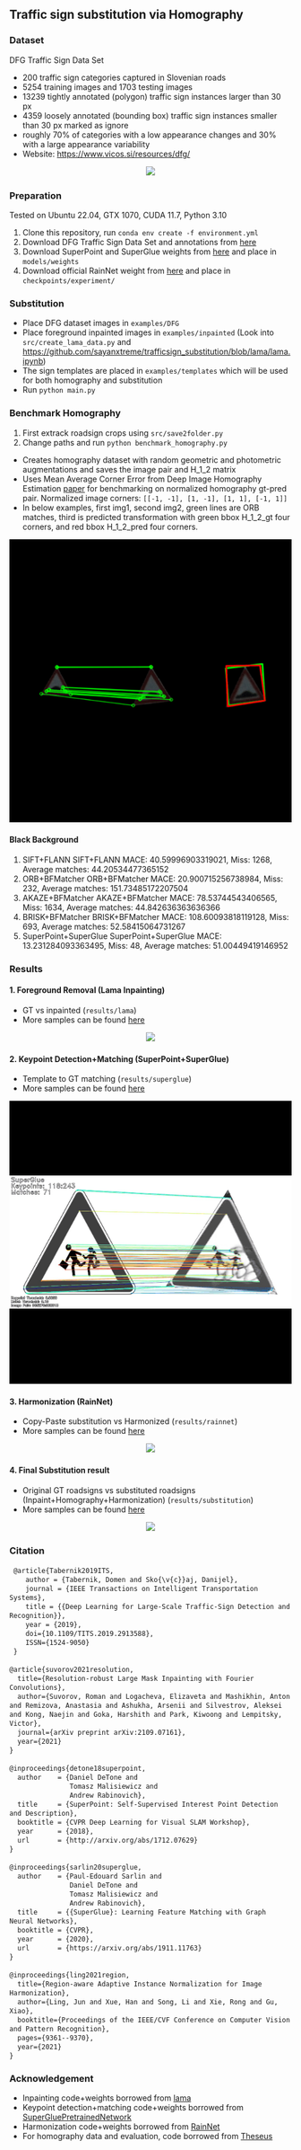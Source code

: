 ## Traffic sign substitution via Homography

### Dataset

DFG Traffic Sign Data Set

- 200 traffic sign categories captured in Slovenian roads
- 5254 training images and 1703 testing images
- 13239 tightly annotated (polygon) traffic sign instances larger than 30 px
- 4359 loosely annotated (bounding box) traffic sign instances smaller than 30 px marked as ignore
- roughly 70% of categories with a low appearance changes and 30% with a large appearance variability
- Website: https://www.vicos.si/resources/dfg/

<p align="center">
  <img src="examples/DFG.gif"/>
</p>

### Preparation
Tested on Ubuntu 22.04, GTX 1070, CUDA 11.7, Python 3.10
1. Clone this repository, run ```conda env create -f environment.yml```
2. Download DFG Traffic Sign Data Set and annotations from [here](https://www.vicos.si/resources/dfg/)
3. Download SuperPoint and SuperGlue weights from [here](https://github.com/magicleap/SuperGluePretrainedNetwork/tree/master/models/weights) and place in ```models/weights```
4. Download official RainNet weight from [here](https://drive.google.com/file/d/1nVJFQ1iAGMeZ-ZybJm9vBQfvYs6tkctZ/view?usp=sharing) and place in ```checkpoints/experiment/```

### Substitution

- Place DFG dataset images in ```examples/DFG```
- Place foreground inpainted images in ```examples/inpainted``` (Look into ```src/create_lama_data.py``` and https://github.com/sayanxtreme/trafficsign_substitution/blob/lama/lama.ipynb)
- The sign templates are placed in ```examples/templates``` which will be used for both homography and substitution
- Run ```python main.py```

### Benchmark Homography

1. First extrack roadsign crops using ```src/save2folder.py```
2. Change paths and run ```python benchmark_homography.py```

- Creates homography dataset with random geometric and photometric augmentations and saves the image pair and H_1_2 matrix
- Uses Mean Average Corner Error from Deep Image Homography Estimation [paper](https://arxiv.org/pdf/1606.03798.pdf) for benchmarking on normalized homography gt-pred pair. Normalized image corners: ```[[-1, -1], [1, -1], [1, 1], [-1, 1]]```
- In below examples, first img1, second img2, green lines are ORB matches, third is predicted transformation with green bbox H_1_2_gt four corners, and red bbox H_1_2_pred four corners.
<p align="center">
  <img src="examples/four_corner_err.gif"/>
</p>

#### Black Background
1. SIFT+FLANN
SIFT+FLANN MACE: 40.59996903319021, Miss: 1268, Average matches: 44.20534477365152
2. ORB+BFMatcher
ORB+BFMatcher MACE: 20.900715256738984, Miss: 232, Average matches: 151.73485172207504
3. AKAZE+BFMatcher
AKAZE+BFMatcher MACE: 78.53744543406565, Miss: 1634, Average matches: 44.842636363636366
4. BRISK+BFMatcher
BRISK+BFMatcher MACE: 108.60093818119128, Miss: 693, Average matches: 52.58415064731267
5. SuperPoint+SuperGlue
SuperPoint+SuperGlue MACE: 13.231284093363495, Miss: 48, Average matches: 51.00449419146952

### Results
#### 1. Foreground Removal (Lama Inpainting)
- GT vs inpainted (```results/lama```)
- More samples can be found [here](https://drive.google.com/drive/folders/1QapycCJxz8XGpuhcYL1YLrnXeSOyBekP?usp=sharing)

<p align="center">
  <img src="examples/lama.gif"/>
</p>

#### 2. Keypoint Detection+Matching (SuperPoint+SuperGlue)
- Template to GT matching  (```results/superglue```)
- More samples can be found [here](https://drive.google.com/drive/folders/1xjikDIGCxss-jcjo0quPyeCzSEVcIVH3?usp=sharing)

<p align="center">
  <img src="examples/superglue.gif"/>
</p>

#### 3. Harmonization (RainNet)
- Copy-Paste substitution vs Harmonized  (```results/rainnet```)
- More samples can be found [here](https://drive.google.com/drive/folders/12bHSnuQIqnTO6ARbNNiWS-r9yb9x5U--?usp=sharing)

<p align="center">
  <img src="examples/rainnet.gif"/>
</p>

#### 4. Final Substitution result
- Original GT roadsigns vs substituted roadsigns (Inpaint+Homography+Harmonization)  (```results/substitution```)
- More samples can be found [here](https://drive.google.com/drive/folders/1iOzQegPhS9PK_cpONQqq6uxdqkMP0iiy?usp=sharing)

<p align="center">
  <img src="examples/substitution.gif"/>
</p>

### Citation
```
 @article{Tabernik2019ITS,
    author = {Tabernik, Domen and Sko{\v{c}}aj, Danijel},
    journal = {IEEE Transactions on Intelligent Transportation Systems},
    title = {{Deep Learning for Large-Scale Traffic-Sign Detection and Recognition}},
    year = {2019},
    doi={10.1109/TITS.2019.2913588}, 
    ISSN={1524-9050}
 }

@article{suvorov2021resolution,
  title={Resolution-robust Large Mask Inpainting with Fourier Convolutions},
  author={Suvorov, Roman and Logacheva, Elizaveta and Mashikhin, Anton and Remizova, Anastasia and Ashukha, Arsenii and Silvestrov, Aleksei and Kong, Naejin and Goka, Harshith and Park, Kiwoong and Lempitsky, Victor},
  journal={arXiv preprint arXiv:2109.07161},
  year={2021}
}

@inproceedings{detone18superpoint,
  author    = {Daniel DeTone and
               Tomasz Malisiewicz and
               Andrew Rabinovich},
  title     = {SuperPoint: Self-Supervised Interest Point Detection and Description},
  booktitle = {CVPR Deep Learning for Visual SLAM Workshop},
  year      = {2018},
  url       = {http://arxiv.org/abs/1712.07629}
}

@inproceedings{sarlin20superglue,
  author    = {Paul-Edouard Sarlin and
               Daniel DeTone and
               Tomasz Malisiewicz and
               Andrew Rabinovich},
  title     = {{SuperGlue}: Learning Feature Matching with Graph Neural Networks},
  booktitle = {CVPR},
  year      = {2020},
  url       = {https://arxiv.org/abs/1911.11763}
}

@inproceedings{ling2021region,
  title={Region-aware Adaptive Instance Normalization for Image Harmonization},
  author={Ling, Jun and Xue, Han and Song, Li and Xie, Rong and Gu, Xiao},
  booktitle={Proceedings of the IEEE/CVF Conference on Computer Vision and Pattern Recognition},
  pages={9361--9370},
  year={2021}
}
```
### Acknowledgement

* Inpainting code+weights borrowed from [lama](https://github.com/advimman/lama)
* Keypoint detection+matching code+weights borrowed from [SuperGluePretrainedNetwork](https://github.com/magicleap/SuperGluePretrainedNetwork)
* Harmonization code+weights borrowed from [RainNet](https://github.com/junleen/RainNet)
* For homography data and evaluation, code borrowed from [Theseus](https://github.com/facebookresearch/theseus/blob/main/examples/homography_estimation.py)